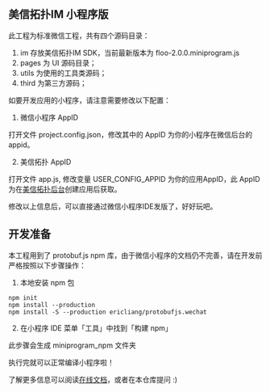 ## 美信拓扑IM 小程序版

此工程为标准微信工程，共有四个源码目录：

1. im 存放美信拓扑IM SDK，当前最新版本为 floo-2.0.0.miniprogram.js
2. pages 为 UI 源码目录；
3. utils 为使用的工具类源码；
4. third 为第三方源码；

如要开发应用的小程序，请注意需要修改以下配置：

1. 微信小程序 AppID

打开文件 project.config.json，修改其中的 AppID 为你的小程序在微信后台的 appid。

2. 美信拓扑 AppID

打开文件 app.js, 修改变量 USER_CONFIG_APPID 为你的应用AppID，此 AppID 为在[美信拓扑后台](https://console.maximtop.com/)创建应用后获取。

修改以上信息后，可以直接通过微信小程序IDE发版了，好好玩吧。

## 开发准备

本工程用到了 protobuf.js npm 库，由于微信小程序的文档仍不完善，请在开发前严格按照以下步骤操作：

1. 本地安装 npm 包

```
npm init
npm install --production
npm install -S --production ericliang/protobufjs.wechat
```
2. 在小程序 IDE 菜单「工具」中找到「构建 npm」

此步骤会生成 miniprogram_npm 文件夹

执行完就可以正常编译小程序啦！

了解更多信息可以阅读[在线文档](https://www.maximtop.com/docs/)，或者在本仓库提问 :)
